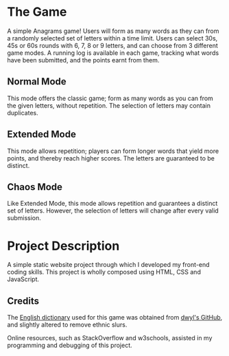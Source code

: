 # The Game
A simple Anagrams game! Users will form as many words as they can from a randomly selected set of letters within a time limit.
Users can select 30s, 45s or 60s rounds with 6, 7, 8 or 9 letters, and can choose from 3 different game modes. A running log 
is available in each game, tracking what words have been submitted, and the points earnt from them.

## Normal Mode
This mode offers the classic game; form as many words as you can from the given letters, without repetition. The selection of letters
may contain duplicates.

## Extended Mode
This mode allows repetition; players can form longer words that yield more points, and thereby reach higher scores. The letters are guaranteed to be distinct.

## Chaos Mode
Like Extended Mode, this mode allows repetition and guarantees a distinct set of letters. However, the selection of letters will change after every valid submission.

# Project Description
A simple static website project through which I developed my front-end coding skills. This project is wholly composed using HTML, CSS and JavaScript.

## Credits
The [English dictionary](src/words.json) used for this game was obtained from [dwyl's GitHub](https://github.com/dwyl/english-words), and slightly
altered to remove ethnic slurs.

Online resources, such as StackOverflow and w3schools, assisted in my programming and debugging of this project.

